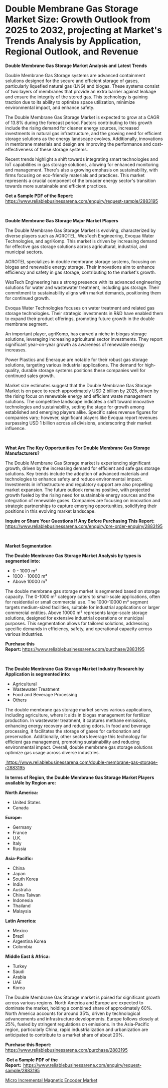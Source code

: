 <p><h1>Double Membrane Gas Storage Market Size: Growth Outlook from 2025 to 2032, projecting at Market's Trends Analysis by Application, Regional Outlook, and Revenue</h1></p><p><strong>Double Membrane Gas Storage Market Analysis and Latest Trends</strong></p>
<p><p>Double Membrane Gas Storage systems are advanced containment solutions designed for the secure and efficient storage of gases, particularly liquefied natural gas (LNG) and biogas. These systems consist of two layers of membranes that provide an extra barrier against leakage and ensure the integrity of the stored gas. This technology is gaining traction due to its ability to optimize space utilization, minimize environmental impact, and enhance safety.</p><p>The Double Membrane Gas Storage Market is expected to grow at a CAGR of 13.8% during the forecast period. Factors contributing to this growth include the rising demand for cleaner energy sources, increased investments in natural gas infrastructure, and the growing need for efficient storage solutions as the energy landscape evolves. Additionally, innovations in membrane materials and design are improving the performance and cost-effectiveness of these storage systems.</p><p>Recent trends highlight a shift towards integrating smart technologies and IoT capabilities in gas storage solutions, allowing for enhanced monitoring and management. There's also a growing emphasis on sustainability, with firms focusing on eco-friendly materials and practices. This market represents a crucial component of the broader energy sector's transition towards more sustainable and efficient practices.</p></p>
<p><strong>Get a Sample PDF of the Report:&nbsp;</strong> <a href="https://www.reliablebusinessarena.com/enquiry/request-sample/2883195?utm_campaign=3294&utm_medium=2&utm_source=Github&utm_content=ia&utm_term=13032025&utm_id=double-membrane-gas-storage">https://www.reliablebusinessarena.com/enquiry/request-sample/2883195</a></p>
<p>&nbsp;</p>
<p><strong>Double Membrane Gas Storage Major Market Players</strong></p>
<p><p>The Double Membrane Gas Storage Market is evolving, characterized by diverse players such as AGROTEL, WesTech Engineering, Evoqua Water Technologies, and agriKomp. This market is driven by increasing demand for effective gas storage solutions across agricultural, industrial, and municipal sectors.</p><p>AGROTEL specializes in double membrane storage systems, focusing on biogas and renewable energy storage. Their innovations aim to enhance efficiency and safety in gas storage, contributing to the market's growth.</p><p>WesTech Engineering has a strong presence with its advanced engineering solutions for water and wastewater treatment, including gas storage. Their commitment to sustainability aligns with market demands, positioning them for continued growth.</p><p>Evoqua Water Technologies focuses on water treatment and related gas storage technologies. Their strategic investments in R&D have enabled them to expand their product offerings, promoting future growth in the double membrane segment.</p><p>An important player, agriKomp, has carved a niche in biogas storage solutions, leveraging increasing agricultural sector investments. They report significant year-on-year growth as awareness of renewable energy increases.</p><p>Power Plastics and Eneraque are notable for their robust gas storage solutions, targeting various industrial applications. The demand for high-quality, durable storage systems positions these companies well for continued sales growth.</p><p>Market size estimates suggest that the Double Membrane Gas Storage Market is on pace to reach approximately USD 2 billion by 2025, driven by the rising focus on renewable energy and efficient waste management solutions. The competitive landscape indicates a shift toward innovative technologies and sustainability, setting the stage for growth among established and emerging players alike. Specific sales revenue figures for companies vary; however, significant players like Evoqua report revenues surpassing USD 1 billion across all divisions, underscoring their market influence.</p></p>
<p>&nbsp;</p>
<p><strong>What Are The Key Opportunities For Double Membrane Gas Storage Manufacturers?</strong></p>
<p><p>The Double Membrane Gas Storage market is experiencing significant growth, driven by the increasing demand for efficient and safe gas storage solutions. Key trends include the adoption of advanced materials and technologies to enhance safety and reduce environmental impact. Investments in infrastructure and regulatory support are also propelling market expansion. The future outlook remains positive, with projected growth fueled by the rising need for sustainable energy sources and the integration of renewable gases. Companies are focusing on innovation and strategic partnerships to capture emerging opportunities, solidifying their positions in this evolving market landscape.</p></p>
<p><strong>Inquire or Share Your Questions If Any Before Purchasing This Report:</strong> <a href="https://www.reliablebusinessarena.com/enquiry/pre-order-enquiry/2883195?utm_campaign=3294&utm_medium=2&utm_source=Github&utm_content=ia&utm_term=13032025&utm_id=double-membrane-gas-storage">https://www.reliablebusinessarena.com/enquiry/pre-order-enquiry/2883195</a></p>
<p>&nbsp;</p>
<p><strong>Market Segmentation</strong></p>
<p><strong>The Double Membrane Gas Storage Market Analysis by types is segmented into:</strong></p>
<p><ul><li>0 - 1000 m³</li><li>1000 - 10000 m³</li><li>Above 10000 m³</li></ul></p>
<p><p>The double membrane gas storage market is segmented based on storage capacity. The 0-1000 m³ category caters to small-scale applications, often for residential or small commercial use. The 1000-10000 m³ segment targets medium-sized facilities, suitable for industrial applications or larger commercial entities. Above 10000 m³ represents large-scale storage solutions, designed for extensive industrial operations or municipal purposes. This segmentation allows for tailored solutions, addressing specific demands in efficiency, safety, and operational capacity across various industries.</p></p>
<p><strong>Purchase this Report:&nbsp;</strong><a href="https://www.reliablebusinessarena.com/purchase/2883195?utm_campaign=3294&utm_medium=2&utm_source=Github&utm_content=ia&utm_term=13032025&utm_id=double-membrane-gas-storage">https://www.reliablebusinessarena.com/purchase/2883195</a></p>
<p>&nbsp;</p>
<p><strong>The Double Membrane Gas Storage Market Industry Research by Application is segmented into:</strong></p>
<p><ul><li>Agricultural</li><li>Wastewater Treatment</li><li>Food and Beverage Processing</li><li>Others</li></ul></p>
<p><p>The double membrane gas storage market serves various applications, including agriculture, where it aids in biogas management for fertilizer production. In wastewater treatment, it captures methane emissions, enhancing energy recovery and reducing odors. In food and beverage processing, it facilitates the storage of gases for carbonation and preservation. Additionally, other sectors leverage this technology for efficient gas management, promoting sustainability and reducing environmental impact. Overall, double membrane gas storage solutions optimize gas usage across diverse industries.</p></p>
<p><a href="https://www.reliablebusinessarena.com/double-membrane-gas-storage-r2883195?utm_campaign=3294&utm_medium=2&utm_source=Github&utm_content=ia&utm_term=13032025&utm_id=double-membrane-gas-storage">&nbsp;https://www.reliablebusinessarena.com/double-membrane-gas-storage-r2883195</a></p>
<p><strong>In terms of Region, the Double Membrane Gas Storage Market Players available by Region are:</strong></p>
<p>
    <p> <strong> North America: </strong>
        <ul>
            <li>United States</li>
            <li>Canada</li>
        </ul>
        </p> 
    <p> <strong> Europe: </strong>
        <ul>
            <li>Germany</li>
            <li>France</li>
            <li>U.K.</li>
            <li>Italy</li>
            <li>Russia</li>
        </ul>
        </p> 
    <p> <strong> Asia-Pacific: </strong>
        <ul>
            <li>China</li>
            <li>Japan</li>
            <li>South Korea</li>
            <li>India</li>
            <li>Australia</li>
            <li>China Taiwan</li>
            <li>Indonesia</li>
            <li>Thailand</li>
            <li>Malaysia</li>
        </ul>
        </p> 
    <p> <strong> Latin America: </strong>
        <ul>
            <li>Mexico</li>
            <li>Brazil</li>
            <li>Argentina Korea</li>
            <li>Colombia</li>
        </ul>
        </p> 
    <p> <strong> Middle East & Africa: </strong>
        <ul>
            <li>Turkey</li>
            <li>Saudi</li>
            <li>Arabia</li>
            <li>UAE</li>
            <li>Korea</li>
        </ul>
    </p>
    </p>
<p><p>The Double Membrane Gas Storage market is poised for significant growth across various regions. North America and Europe are expected to dominate the market, holding a combined share of approximately 60%. North America accounts for around 35%, driven by technological advancements and infrastructure developments. Europe follows closely at 25%, fueled by stringent regulations on emissions. In the Asia-Pacific region, particularly China, rapid industrialization and urbanization are anticipated to contribute to a market share of about 20%.</p></p>
<p><strong>Purchase this Report: </strong><a href="https://www.reliablebusinessarena.com/purchase/2883195?utm_campaign=3294&utm_medium=2&utm_source=Github&utm_content=ia&utm_term=13032025&utm_id=double-membrane-gas-storage">https://www.reliablebusinessarena.com/purchase/2883195</a></p>
<p>&nbsp;<strong>Get a Sample PDF of the Report:&nbsp;&nbsp;</strong><a href="https://www.reliablebusinessarena.com/enquiry/request-sample/2883195?utm_campaign=3294&utm_medium=2&utm_source=Github&utm_content=ia&utm_term=13032025&utm_id=double-membrane-gas-storage">https://www.reliablebusinessarena.com/enquiry/request-sample/2883195</a></p>
<p><strong></strong></p>
<p><p><a href="https://github.com/shamstirroc7/Market-Research-Report-List-1/blob/main/micro-incremental-magnetic-encoder-market.md?utm_campaign=3294&utm_medium=2&utm_source=Github&utm_content=ia&utm_term=13032025&utm_id=double-membrane-gas-storage">Micro Incremental Magnetic Encoder Market</a></p></p>